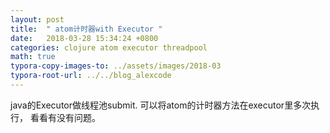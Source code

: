 ```yaml
---
layout: post
title:  " atom计时器with Executor "
date:   2018-03-28 15:34:24 +0800
categories: clojure atom executor threadpool
math: true
typora-copy-images-to: ../assets/images/2018-03
typora-root-url: ../../blog_alexcode
---
```

java的Executor做线程池submit.  可以将atom的计时器方法在executor里多次执行， 看看有没有问题。 



<script src="https://gist.github.com/foxlog/c8bcebaa1f7ddadd59178fa2701ce098.js"></script>






